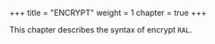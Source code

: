 +++
title = "ENCRYPT"
weight = 1
chapter = true
+++

This chapter describes the syntax of encrypt `RAL`.
